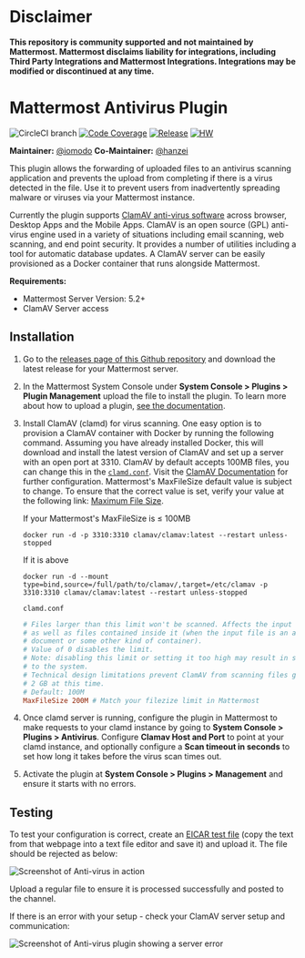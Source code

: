 # Disclaimer

**This repository is community supported and not maintained by Mattermost. Mattermost disclaims liability for integrations, including Third Party Integrations and Mattermost Integrations. Integrations may be modified or discontinued at any time.**

# Mattermost Antivirus Plugin

![CircleCI branch](https://img.shields.io/circleci/project/github/mattermost/mattermost-plugin-antivirus/master.svg)
[![Code Coverage](https://img.shields.io/codecov/c/github/mattermost/mattermost-plugin-antivirus/master)](https://codecov.io/gh/mattermost/mattermost-plugin-antivirus)
[![Release](https://img.shields.io/github/v/release/mattermost/mattermost-plugin-antivirus)](https://github.com/mattermost/mattermost-plugin-antivirus/releases/latest)
[![HW](https://img.shields.io/github/issues/mattermost/mattermost-plugin-antivirus/Up%20For%20Grabs?color=dark%20green&label=Help%20Wanted)](https://github.com/mattermost/mattermost-plugin-antivirus/issues?q=is%3Aissue+is%3Aopen+sort%3Aupdated-desc+label%3A%22Up+For+Grabs%22+label%3A%22Help+Wanted%22)

**Maintainer:** [@iomodo](https://github.com/iomodo)
**Co-Maintainer:** [@hanzei](https://github.com/hanzei)

This plugin allows the forwarding of uploaded files to an antivirus scanning application and prevents the upload from completing if there is a virus detected in the file. Use it to prevent users from inadvertently spreading malware or viruses via your Mattermost instance. 

Currently the plugin supports [ClamAV anti-virus software](https://www.clamav.net/) across browser, Desktop Apps and the Mobile Apps. ClamAV is an open source (GPL) anti-virus engine used in a variety of situations including email scanning, web scanning, and end point security. It provides a number of utilities including a tool for automatic database updates. A ClamAV server can be easily provisioned as a Docker container that runs alongside Mattermost. 

**Requirements:**

- Mattermost Server Version: 5.2+
- ClamAV Server access

## Installation

1. Go to the [releases page of this Github repository](https://github.com/mattermost/mattermost-plugin-antivirus/releases) and download the latest release for your Mattermost server.
2. In the Mattermost System Console under **System Console > Plugins > Plugin Management** upload the file to install the plugin. To learn more about how to upload a plugin, [see the documentation](https://docs.mattermost.com/administration/plugins.html#plugin-uploads).

3. Install ClamAV (clamd) for virus scanning. One easy option is to provision a ClamAV container with Docker by running the following command.  Assuming you have already installed Docker, this will download and install the latest version of ClamAV and set up a server with an open port at 3310. ClamAV by default accepts 100MB files, you can change this in the [`clamd.conf`](https://github.com/Cisco-Talos/clamav/blob/main/etc/clamd.conf.sample). Visit the [ClamAV Documentation](https://docs.clamav.net/manual/Installing/Docker.html) for further configuration. Mattermost's MaxFileSize default value is subject to change. To ensure that the correct value is set, verify your value at the following link: [Maximum File Size](https://docs.mattermost.com/administration/config-settings.html#maximum-file-size).  

   If your Mattermost's MaxFileSize is ≤ 100MB
      ```
      docker run -d -p 3310:3310 clamav/clamav:latest --restart unless-stopped
      ```
   If it is above
   ```
   docker run -d --mount type=bind,source=/full/path/to/clamav/,target=/etc/clamav -p 3310:3310 clamav/clamav:latest --restart unless-stopped
   ```
   `clamd.conf`
   ```conf
   # Files larger than this limit won't be scanned. Affects the input file itself
   # as well as files contained inside it (when the input file is an archive, a
   # document or some other kind of container).
   # Value of 0 disables the limit.
   # Note: disabling this limit or setting it too high may result in severe damage
   # to the system.
   # Technical design limitations prevent ClamAV from scanning files greater than
   # 2 GB at this time.
   # Default: 100M
   MaxFileSize 200M # Match your filezize limit in Mattermost
   ```

4. Once clamd server is running, configure the plugin in Mattermost to make requests to your clamd instance by going to **System Console > Plugins > Antivirus**. Configure **Clamav Host and Port** to point at your clamd instance, and optionally configure a **Scan timeout in seconds** to set how long it takes before the virus scan times out.  
5. Activate the plugin at **System Console > Plugins > Management** and ensure it starts with no errors.

## Testing

To test your configuration is correct, create an [EICAR test file](https://2016.eicar.org/86-0-Intended-use.html) (copy the text from that webpage into a text file editor and save it) and upload it. The file should be rejected as below:

![Screenshot of Anti-virus in action](/2019-07-26_13-56-13.png)

Upload a regular file to ensure it is processed successfully and posted to the channel.

If there is an error with your setup - check your ClamAV server setup and communication:

![Screenshot of Anti-virus plugin showing a server error](/2019-07-26_11-52-33.png)




